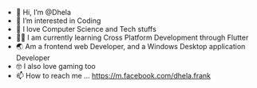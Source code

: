 - 👋 Hi, I’m @Dhela
- 👀 I’m interested in Coding
- 🌱 I love Computer Science and Tech stuffs
- 👩‍💻 I am currently learning Cross Platform Development through Flutter
- 🌏 Am a frontend web Developer, and a Windows Desktop application Developer
- 🤓 I also love gaming too
- 📫 How to reach me ... https://m.facebook.com/dhela.frank

<!---
Dhela19/Dhela19 is a ✨ special ✨ repository because its `README.md` (this file) appears on your GitHub profile.
You can click the Preview link to take a look at your changes.
--->
